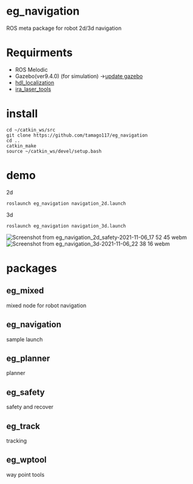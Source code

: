 # eg_navigation
ROS meta package for robot 2d/3d navigation

# Requirments

- ROS Melodic
- Gazebo(ver9.4.0) (for simulation) ->[update gazebo](https://bitbucket.org/DataspeedInc/velodyne_simulator/src/master/gazebo_upgrade.md)
- [hdl_localization](https://github.com/koide3/hdl_localization) 
- [ira_laser_tools](https://github.com/iralabdisco/ira_laser_tools.git)

# install
```
cd ~/catkin_ws/src
git clone https://github.com/tamago117/eg_navigation
cd ..
catkin_make
source ~/catkin_ws/devel/setup.bash
```

# demo
2d
```
roslaunch eg_navigation navigation_2d.launch
```
3d
```
roslaunch eg_navigation navigation_3d.launch
```
![Screenshot from eg_navigation_2d_safety-2021-11-06_17 52 45 webm](https://user-images.githubusercontent.com/38370926/140604530-01eee6b0-c831-4618-b33a-4c3bcf2c967c.png)
![Screenshot from eg_navigation_3d-2021-11-06_22 38 16 webm](https://user-images.githubusercontent.com/38370926/140612538-51ea6d2e-250b-4f51-9a03-0403e6811fc2.png)

# packages

## eg_mixed
mixed node for robot navigation

## eg_navigation
sample launch

## eg_planner
planner

## eg_safety
safety and recover

## eg_track
tracking

## eg_wptool
way point tools
